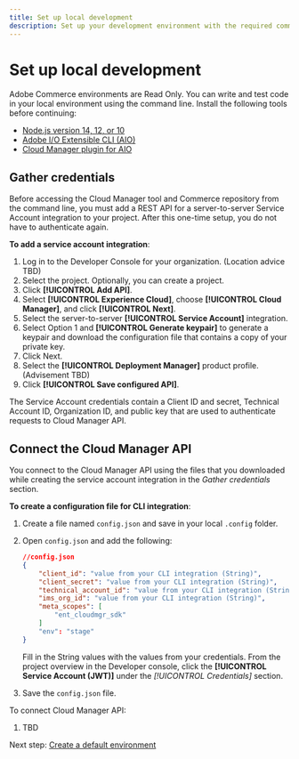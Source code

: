 ```yaml
---
title: Set up local development
description: Set up your development environment with the required command-line tools.
---
```


# Set up local development

Adobe Commerce environments are Read Only. You can write and test code in your local environment using the command line. Install the following tools before continuing:

- [Node.js version 14, 12, or 10](https://nodejs.org/en/download/package-manager/)
- [Adobe I/O Extensible CLI (AIO)](https://github.com/adobe/aio-cli)
- [Cloud Manager plugin for AIO](https://github.com/adobe/aio-cli-plugin-cloudmanager)

## Gather credentials

Before accessing the Cloud Manager tool and Commerce repository from the command line, you must add a REST API for a server-to-server Service Account integration to your project. After this one-time setup, you do not have to authenticate again.

**To add a service account integration**:

1. Log in to the Developer Console for your organization. (Location advice TBD)
1. Select the project. Optionally, you can create a project.
1. Click **[!UICONTROL Add API]**.
1. Select **[!UICONTROL Experience Cloud]**, choose **[!UICONTROL Cloud Manager]**, and click **[!UICONTROL Next]**.
1. Select the server-to-server **[!UICONTROL Service Account]** integration.
1. Select Option 1 and **[!UICONTROL Generate keypair]** to generate a keypair and download the configuration file that contains a copy of your private key.
1. Click Next.
1. Select the **[!UICONTROL Deployment Manager]** product profile. (Advisement TBD)
1. Click **[!UICONTROL Save configured API]**.

The Service Account credentials contain a Client ID and secret, Technical Account ID,  Organization ID, and public key that are used to authenticate requests to Cloud Manager API.

## Connect the Cloud Manager API

You connect to the Cloud Manager API using the files that you downloaded while creating the service account integration in the _Gather credentials_ section.

**To create a configuration file for CLI integration**:

1. Create a file named `config.json` and save in your local `.config` folder.

1. Open `config.json` and add the following:

    ```json
    //config.json 
    {
        "client_id": "value from your CLI integration (String)",
        "client_secret": "value from your CLI integration (String)",
        "technical_account_id": "value from your CLI integration (String)",
        "ims_org_id": "value from your CLI integration (String)",
        "meta_scopes": [
            "ent_cloudmgr_sdk"
        ]
        "env": "stage"
    }
    ```

    Fill in the String values with the values from your credentials. From the project overview in the Developer console, click the **[!UICONTROL Service Account (JWT)]** under the _[!UICONTROL Credentials]_ section.

1. Save the `config.json` file.

To connect Cloud Manager API:

1. TBD

Next step: [Create a default environment](create-environment.md)
